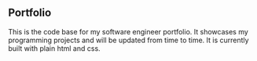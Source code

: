 ## Portfolio

This is the code base for my software engineer portfolio. It showcases my programming projects and will be updated from time to time. It is currently built with plain html and css.